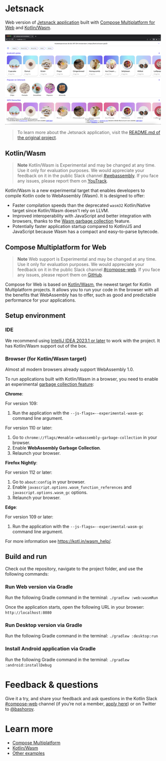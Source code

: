 # Jetsnack

Web version of [Jetsnack application](https://github.com/android/compose-samples/tree/main/Jetsnack) built with [Compose Multiplatform for Web](#compose-multiplatform-for-web) and [Kotlin/Wasm](#kotlinwasm).

![](screenshots/jetsnack.png)

> To learn more about the Jetsnack application, visit the [README.md of the original project](https://github.com/android/compose-samples/tree/main/Jetsnack).

## Kotlin/Wasm

> **Note**
> Kotlin/Wasm is Experimental and may be changed at any time. Use it only for evaluation purposes.
> We would appreciate your feedback on it in the public Slack channel [#webassembly](https://slack-chats.kotlinlang.org/c/webassembly).
> If you face any issues, please report them on [YouTrack](https://youtrack.jetbrains.com/issue/KT-56492).

Kotlin/Wasm is a new experimental target that enables developers to compile Kotlin code to WebAssembly (Wasm).
It is designed to offer:

* Faster compilation speeds than the deprecated `wasm32` Kotlin/Native target since Kotlin/Wasm doesn't rely on LLVM.
* Improved interoperability with JavaScript and better integration with browsers, thanks to the [Wasm garbage collection](https://github.com/WebAssembly/gc) feature.
* Potentially faster application startup compared to Kotlin/JS and JavaScript because Wasm has a compact and easy-to-parse bytecode.

## Compose Multiplatform for Web

> **Note**
> Web support is Experimental and may be changed at any time. Use it only for evaluation purposes.
> We would appreciate your feedback on it in the public Slack channel [#compose-web](https://slack-chats.kotlinlang.org/c/compose-web).
> If you face any issues, please report them on [GitHub](https://github.com/JetBrains/compose-multiplatform/issues).

Compose for Web is based on [Kotlin/Wasm](https://kotl.in/wasm), the newest target for Kotlin Multiplatform projects.
It allows you to run your code in the browser with all the benefits that WebAssembly has to offer, such as good and predictable performance for your applications.

## Setup environment

### IDE

We recommend using [IntelliJ IDEA 2023.1 or later](https://www.jetbrains.com/idea/) to work with the project.
It has Kotlin/Wasm support out of the box.

### Browser (for Kotlin/Wasm target)

Almost all modern browsers already support WebAssembly 1.0.

To run applications built with Kotlin/Wasm in a browser, you need to enable an experimental [garbage collection feature](https://github.com/WebAssembly/gc):

**Chrome**:

For version 109:

  1. Run the application with the `--js-flags=--experimental-wasm-gc` command line argument.

For version 110 or later:

  1. Go to `chrome://flags/#enable-webassembly-garbage-collection` in your browser.
  2. Enable **WebAssembly Garbage Collection**.
  3. Relaunch your browser.

**Firefox Nightly**:

For version 112 or later:

1. Go to `about:config` in your browser.
2. Enable `javascript.options.wasm_function_references` and `javascript.options.wasm_gc` options.
3. Relaunch your browser.

**Edge**:

For version 109 or later:

1. Run the application with the `--js-flags=--experimental-wasm-gc` command line argument.

For more information see https://kotl.in/wasm_help/.

## Build and run

Check out the repository, navigate to the project folder, and use the following commands:

### Run Web version via Gradle

Run the following Gradle command in the terminal: `./gradlew :web:wasmRun`

Once the application starts, open the following URL in your browser: `http://localhost:8080`

### Run Desktop version via Gradle

Run the following Gradle command in the terminal: `./gradlew :desktop:run`

### Install Android application via Gradle

Run the following Gradle command in the terminal: `./gradlew :android:installDebug`

# Feedback & questions

Give it a try, and share your feedback and ask questions in the Kotlin Slack [#compose-web](https://slack-chats.kotlinlang.org/c/compose-web) channel (if you’re not a member, [apply here](https://kotl.in/slack)) or on Twitter to [@bashorov](https://twitter.com/bashorov).

# Learn more

* [Compose Multiplatform](https://github.com/JetBrains/compose-multiplatform/#compose-multiplatform)
* [Kotlin/Wasm](https://kotl.in/wasm/)
* [Other examples](../../../#examples)
